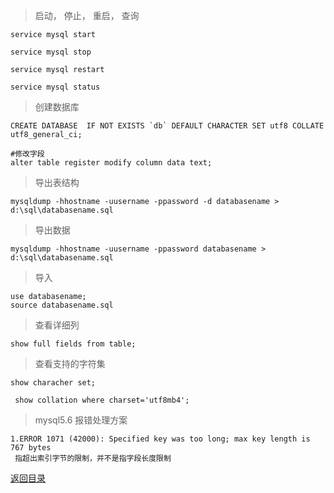 
> 启动， 停止， 重启， 查询

    service mysql start
    
    service mysql stop
    
    service mysql restart
    
    service mysql status


> 创建数据库

    CREATE DATABASE  IF NOT EXISTS `db` DEFAULT CHARACTER SET utf8 COLLATE utf8_general_ci;
    
    #修改字段 
    alter table register modify column data text;

> 导出表结构

    mysqldump -hhostname -uusername -ppassword -d databasename > d:\sql\databasename.sql

> 导出数据

    mysqldump -hhostname -uusername -ppassword databasename > d:\sql\databasename.sql

> 导入

    use databasename;
    source databasename.sql

> 查看详细列
    
    show full fields from table;

> 查看支持的字符集
    
    show characher set;
    
     show collation where charset='utf8mb4';

> mysql5.6 报错处理方案

    1.ERROR 1071 (42000): Specified key was too long; max key length is 767 bytes
     指超出索引字节的限制，并不是指字段长度限制
    

[返回目录](../README.md)
